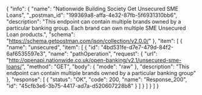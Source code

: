 {
  "info": {
    "name": "Nationwide Building Society Get Unsecured SME Loans",
    "_postman_id": "199369a8-affa-4e32-87fb-5f6931310bb6",
    "description": "This endpoint can contain multiple brands owned by a particular banking group. Each brand can own multiple SME Unsecured Loan products.",
    "schema": "https://schema.getpostman.com/json/collection/v2.0.0/"
  },
  "item": [
    {
      "name": "unsecured",
      "item": [
        {
          "id": "4bd531fe-d7e7-479d-84f2-6af6535597e3",
          "name": "pathOperation",
          "request": {
            "url": "http://openapi.nationwide.co.uk/open-banking/v2.1/unsecured-sme-loans/",
            "method": "GET",
            "body": {
              "mode": "raw"
            },
            "description": "This endpoint can contain multiple brands owned by a particular banking group"
          },
          "response": [
            {
              "status": "OK",
              "code": 200,
              "name": "Response_200",
              "id": "45cfb3e6-3b75-4417-ad7a-d520607228b8"
            }
          ]
        }
      ]
    }
  ]
}
